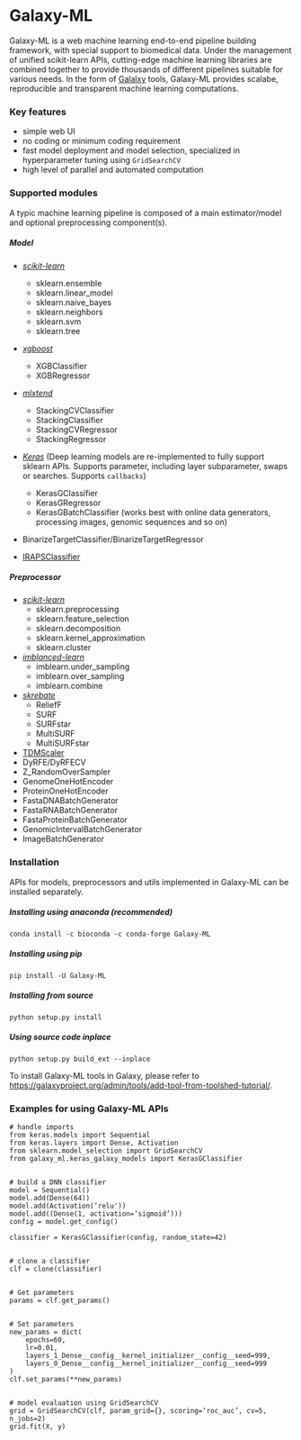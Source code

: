 
# Galaxy-ML
Galaxy-ML is a web machine learning end-to-end pipeline building framework, with special support to biomedical data. Under the management of unified scikit-learn APIs, cutting-edge machine learning libraries are combined together to provide thousands of different pipelines suitable for various needs. In the form of [Galalxy](https://github.com/galaxyproject/galaxy) tools, Galaxy-ML provides scalabe, reproducible and transparent machine learning computations.


### Key features
-  simple web UI
-  no coding or minimum coding requirement
-  fast model deployment and model selection, specialized in hyperparameter tuning using `GridSearchCV`
-  high level of parallel and automated computation


### Supported modules
A typic machine learning pipeline is composed of a main estimator/model and optional preprocessing component(s).

##### Model
- _[scikit-learn](https://github.com/scikit-learn/scikit-learn)_
    - sklearn.ensemble
    - sklearn.linear_model
    - sklearn.naive_bayes
    - sklearn.neighbors
    - sklearn.svm
    - sklearn.tree
- _[xgboost](https://github.com/dmlc/xgboost)_
    - XGBClassifier
    - XGBRegressor
- _[mlxtend](https://github.com/rasbt/mlxtend)_
    - StackingCVClassifier
    - StackingClassifier
    - StackingCVRegressor
    - StackingRegressor

- _[Keras](https://github.com/keras-team/keras)_ (Deep learning models are re-implemented to fully support sklearn APIs. Supports parameter, including layer subparameter, swaps or searches.  Supports `callbacks`)
    - KerasGClassifier
    - KerasGRegressor
    - KerasGBatchClassifier (works best with online data generators, processing images, genomic sequences and so on)
    
- BinarizeTargetClassifier/BinarizeTargetRegressor
- [IRAPSClassifier](https://www.ncbi.nlm.nih.gov/pmc/articles/PMC5445594/)
  
##### Preprocessor
- _[scikit-learn](https://github.com/scikit-learn/scikit-learn)_
    - sklearn.preprocessing
    - sklearn.feature_selection
    - sklearn.decomposition
    - sklearn.kernel_approximation
    - sklearn.cluster
- _[imblanced-learn](https://github.com/scikit-learn-contrib/imbalanced-learn)_
    - imblearn.under_sampling
    - imblearn.over_sampling
    - imblearn.combine
- _[skrebate](https://github.com/EpistasisLab/scikit-rebate/tree/master/skrebate)_
    - ReliefF
    - SURF
    - SURFstar
    - MultiSURF
    - MultiSURFstar
- [TDMScaler](https://www.ncbi.nlm.nih.gov/pubmed/26844019)
- DyRFE/DyRFECV
- Z_RandomOverSampler
- GenomeOneHotEncoder
- ProteinOneHotEncoder
- FastaDNABatchGenerator
- FastaRNABatchGenerator
- FastaProteinBatchGenerator
- GenomicIntervalBatchGenerator
- ImageBatchGenerator


### Installation
APIs for models, preprocessors and utils implemented in Galaxy-ML can be installed separately.

##### Installing using anaconda (recommended)
```
conda install -c bioconda -c conda-forge Galaxy-ML
```

##### Installing using pip
```
pip install -U Galaxy-ML
```

##### Installing from source
```
python setup.py install
```

##### Using source code inplace
```
python setup.py build_ext --inplace
```

To install Galaxy-ML tools in Galaxy, please refer to https://galaxyproject.org/admin/tools/add-tool-from-toolshed-tutorial/.


### Examples for using Galaxy-ML APIs

```
# handle imports
from keras.models import Sequential
from keras.layers import Dense, Activation
from sklearn.model_selection import GridSearchCV
from galaxy_ml.keras_galaxy_models import KerasGClassifier


# build a DNN classifier
model = Sequential()
model.add(Dense(64))
model.add(Activation(‘relu'))
model.add((Dense(1, activation=‘sigmoid’)))
config = model.get_config()

classifier = KerasGClassifier(config, random_state=42)


# clone a classifier
clf = clone(classifier)


# Get parameters
params = clf.get_params()


# Set parameters
new_params = dict(
    epochs=60,
    lr=0.01,
    layers_1_Dense__config__kernel_initializer__config__seed=999,
    layers_0_Dense__config__kernel_initializer__config__seed=999
)
clf.set_params(**new_params)


# model evaluation using GridSearchCV
grid = GridSearchCV(clf, param_grid={}, scoring=‘roc_auc’, cv=5, n_jobs=2)
grid.fit(X, y)
```

